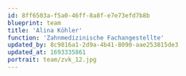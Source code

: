 ```yaml
---
id: 8ff6503a-f5a0-46ff-8a8f-e7e73efd7b8b
blueprint: team
title: 'Alina Köhler'
function: 'Zahnmedizinische Fachangestellte'
updated_by: 8c9816a1-2d9a-4b41-8090-aae253815de3
updated_at: 1693335861
portrait: team/zvk_12.jpg
---
```

